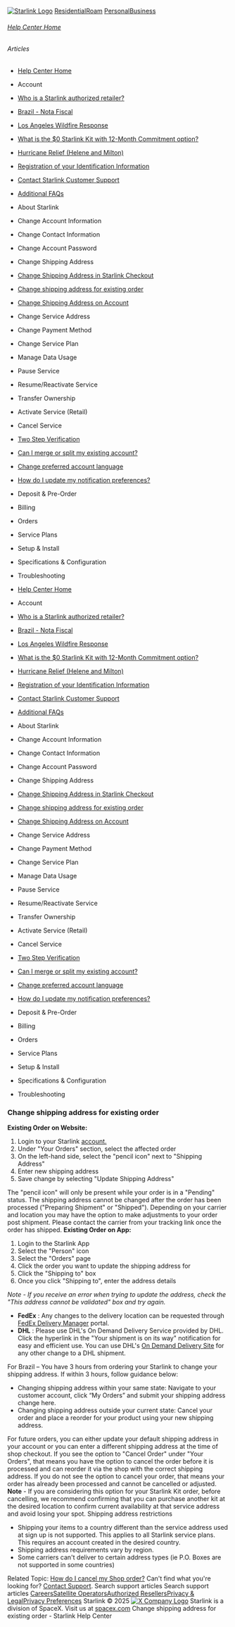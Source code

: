 [![Starlink Logo](https://www.starlink.com/_next/image?url=%2Fassets%2Fimages%2Flogo%2Flogo_white.png&w=3840&q=75)](https://www.starlink.com/support/article/<https:/www.starlink.com/>)
[Residential](https://www.starlink.com/support/article/<https:/www.starlink.com/residential>)[Roam](https://www.starlink.com/support/article/<https:/www.starlink.com/roam>)
[Personal](https://www.starlink.com/support/article/<https:/www.starlink.com/>)[Business](https://www.starlink.com/support/article/<https:/www.starlink.com/business>)
###### [Help Center Home](https://www.starlink.com/support/article/</support>)
###### Articles
  * [Help Center Home](https://www.starlink.com/support/article/</support>)
  * Account
  * [Who is a Starlink authorized retailer? ](https://www.starlink.com/support/article/</support/article/8a90222d-7c32-edd7-51f6-f696ece07105>)
  * [Brazil - Nota Fiscal](https://www.starlink.com/support/article/</support/article/0510d2b9-df68-9c24-f749-1e528ae6ca0e>)
  * [Los Angeles Wildfire Response](https://www.starlink.com/support/article/</support/article/6b54f490-bbb4-04ee-4ee7-3750d3d831fc>)
  * [What is the $0 Starlink Kit with 12-Month Commitment option?](https://www.starlink.com/support/article/</support/article/3a6a481b-f039-c82d-fa60-9a41fca1d1cb>)
  * [Hurricane Relief (Helene and Milton)](https://www.starlink.com/support/article/</support/article/58126733-e4d2-db62-b919-9da261a4e096>)
  * [Registration of your Identification Information](https://www.starlink.com/support/article/</support/article/6189953a-dd63-a4dc-611c-ee799fdff348>)
  * [Contact Starlink Customer Support](https://www.starlink.com/support/article/</support/article/bdb63773-e93b-74e8-8e12-2da2fb6d534e>)
  * [Additional FAQs](https://www.starlink.com/support/article/</support/article/1668200d-1ce5-196c-d4bb-a39be9b27dbc>)
  * About Starlink
  * Change Account Information
  * Change Contact Information
  * Change Account Password
  * Change Shipping Address
  * [Change Shipping Address in Starlink Checkout](https://www.starlink.com/support/article/</support/article/28849500-27a9-b5ba-90a2-e734bd6be155>)
  * [Change shipping address for existing order](https://www.starlink.com/support/article/</support/article/c6bc0fec-cec0-f2a7-ee35-ec5207be4a2a>)
  * [Change Shipping Address on Account](https://www.starlink.com/support/article/</support/article/7c33da41-b67d-3365-f571-dec464c19507>)
  * Change Service Address
  * Change Payment Method
  * Change Service Plan
  * Manage Data Usage
  * Pause Service
  * Resume/Reactivate Service
  * Transfer Ownership
  * Activate Service (Retail)
  * Cancel Service
  * [Two Step Verification](https://www.starlink.com/support/article/</support/article/52aff4ed-3167-ec24-d54c-249563df8f5e>)
  * [Can I merge or split my existing account?](https://www.starlink.com/support/article/</support/article/e891eb60-e062-1716-d618-ac90f2137e0e>)
  * [Change preferred account language](https://www.starlink.com/support/article/</support/article/dbc3378e-dca5-349a-b1dd-f15c6cac4cde>)
  * [How do I update my notification preferences?](https://www.starlink.com/support/article/</support/article/5fd6c354-85de-fd4f-204c-eeb96fa4a269>)
  * Deposit & Pre-Order
  * Billing
  * Orders
  * Service Plans
  * Setup & Install
  * Specifications & Configuration
  * Troubleshooting


  * [Help Center Home](https://www.starlink.com/support/article/</support>)
  * Account
  * [Who is a Starlink authorized retailer? ](https://www.starlink.com/support/article/</support/article/8a90222d-7c32-edd7-51f6-f696ece07105>)
  * [Brazil - Nota Fiscal](https://www.starlink.com/support/article/</support/article/0510d2b9-df68-9c24-f749-1e528ae6ca0e>)
  * [Los Angeles Wildfire Response](https://www.starlink.com/support/article/</support/article/6b54f490-bbb4-04ee-4ee7-3750d3d831fc>)
  * [What is the $0 Starlink Kit with 12-Month Commitment option?](https://www.starlink.com/support/article/</support/article/3a6a481b-f039-c82d-fa60-9a41fca1d1cb>)
  * [Hurricane Relief (Helene and Milton)](https://www.starlink.com/support/article/</support/article/58126733-e4d2-db62-b919-9da261a4e096>)
  * [Registration of your Identification Information](https://www.starlink.com/support/article/</support/article/6189953a-dd63-a4dc-611c-ee799fdff348>)
  * [Contact Starlink Customer Support](https://www.starlink.com/support/article/</support/article/bdb63773-e93b-74e8-8e12-2da2fb6d534e>)
  * [Additional FAQs](https://www.starlink.com/support/article/</support/article/1668200d-1ce5-196c-d4bb-a39be9b27dbc>)
  * About Starlink
  * Change Account Information
  * Change Contact Information
  * Change Account Password
  * Change Shipping Address
  * [Change Shipping Address in Starlink Checkout](https://www.starlink.com/support/article/</support/article/28849500-27a9-b5ba-90a2-e734bd6be155>)
  * [Change shipping address for existing order](https://www.starlink.com/support/article/</support/article/c6bc0fec-cec0-f2a7-ee35-ec5207be4a2a>)
  * [Change Shipping Address on Account](https://www.starlink.com/support/article/</support/article/7c33da41-b67d-3365-f571-dec464c19507>)
  * Change Service Address
  * Change Payment Method
  * Change Service Plan
  * Manage Data Usage
  * Pause Service
  * Resume/Reactivate Service
  * Transfer Ownership
  * Activate Service (Retail)
  * Cancel Service
  * [Two Step Verification](https://www.starlink.com/support/article/</support/article/52aff4ed-3167-ec24-d54c-249563df8f5e>)
  * [Can I merge or split my existing account?](https://www.starlink.com/support/article/</support/article/e891eb60-e062-1716-d618-ac90f2137e0e>)
  * [Change preferred account language](https://www.starlink.com/support/article/</support/article/dbc3378e-dca5-349a-b1dd-f15c6cac4cde>)
  * [How do I update my notification preferences?](https://www.starlink.com/support/article/</support/article/5fd6c354-85de-fd4f-204c-eeb96fa4a269>)
  * Deposit & Pre-Order
  * Billing
  * Orders
  * Service Plans
  * Setup & Install
  * Specifications & Configuration
  * Troubleshooting


### Change shipping address for existing order
**Existing Order on Website:**
  1. Login to your Starlink [account.](https://www.starlink.com/support/article/<https:/www.starlink.com/account/home>)
  2. Under "Your Orders" section, select the affected order
  3. On the left-hand side, select the "pencil icon" next to "Shipping Address"
  4. Enter new shipping address
  5. Save change by selecting "Update Shipping Address"


The "pencil icon" will only be present while your order is in a "Pending" status. The shipping address cannot be changed after the order has been processed ("Preparing Shipment" or "Shipped"). Depending on your carrier and location you may have the option to make adjustments to your order post shipment. Please contact the carrier from your tracking link once the order has shipped. 
**Existing Order on App:**
  1. Login to the Starlink App
  2. Select the "Person" icon
  3. Select the "Orders" page
  4. Click the order you want to update the shipping address for
  5. Click the "Shipping to" box
  6. Once you click "Shipping to", enter the address details


_Note - If you receive an error when trying to update the address, check the "This address cannot be validated" box and try again._
  * **FedEx** : Any changes to the delivery location can be requested through [FedEx Delivery Manager](https://www.starlink.com/support/article/<https:/www.fedex.com/en-us/customer-support.html>) portal.
  * **DHL** : Please use DHL's On Demand Delivery Service provided by DHL. Click the hyperlink in the "Your shipment is on its way" notification for easy and efficient use. You can use DHL's [On Demand Delivery Site](https://www.starlink.com/support/article/<https:/www.ondemand.dhl.com/>) for any other change to a DHL shipment.


For Brazil – You have 3 hours from ordering your Starlink to change your shipping address. If within 3 hours, follow guidance below:
  * Changing shipping address within your same state: Navigate to your customer account, click “My Orders” and submit your shipping address change here.
  * Changing shipping address outside your current state: Cancel your order and place a reorder for your product using your new shipping address.


For future orders, you can either update your default shipping address in your account or you can enter a different shipping address at the time of shop checkout. 
If you see the option to "Cancel Order" under "Your Orders", that means you have the option to cancel the order before it is processed and can reorder it via the shop with the correct shipping address. If you do not see the option to cancel your order, that means your order has already been processed and cannot be cancelled or adjusted. **Note** - If you are considering this option for your Starlink Kit order, before cancelling, we recommend confirming that you can purchase another kit at the desired location to confirm current availability at that service address and avoid losing your spot.
Shipping address restrictions
  * Shipping your items to a country different than the service address used at sign up is not supported. This applies to all Starlink service plans. This requires an account created in the desired country.
  * Shipping address requirements vary by region. 
  * Some carriers can't deliver to certain address types (ie P.O. Boxes are not supported in some countries)


Related Topic:
[How do I cancel my Shop order?](https://www.starlink.com/support/article/<https:/support.starlink.com/?topic=46fcbc54-5e06-eccb-4dcb-6bfee0e66d4e>)
Can't find what you're looking for? [Contact Support](https://www.starlink.com/support/article/</support/tickets?sourceType=web_article_help_center&sourceValue=c6bc0fec-cec0-f2a7-ee35-ec5207be4a2a>).
Search support articles
Search support articles
[Careers](https://www.starlink.com/support/article/<https:/www.spacex.com/careers>)[Satellite Operators](https://www.starlink.com/support/article/<https:/starlink.com/satellite-operators>)[Authorized Resellers](https://www.starlink.com/support/article/<https:/starlink.com/resellers>)[Privacy & Legal](https://www.starlink.com/support/article/<https:/starlink.com/legal>)[Privacy Preferences](https://www.starlink.com/support/article/<>)
Starlink © 2025
[![X Company Logo](https://www.starlink.com/assets/images/icons/x-logo.svg)](https://www.starlink.com/support/article/<https:/twitter.com/Starlink>)
Starlink is a division of SpaceX. Visit us at [spacex.com](https://www.starlink.com/support/article/<https:/www.spacex.com/>)
Change shipping address for existing order - Starlink Help Center
